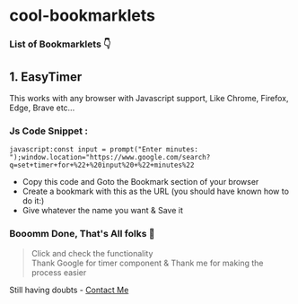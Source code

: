 # cool-bookmarklets

### List of Bookmarklets 👇
## 1. EasyTimer
This works with any browser with Javascript support, Like Chrome, Firefox, Edge, Brave etc...

### Js Code Snippet :
```
javascript:const input = prompt("Enter minutes: ");window.location="https://www.google.com/search?q=set+timer+for+%22+%20input%20+%22+minutes%22
```

- Copy this code and Goto the Bookmark section of your browser
- Create a bookmark with this as the URL (you should have known how to do it:)
- Give whatever the name you want & Save it
 
### Booomm Done, That's All folks 🦾
>Click and check the functionality<br>
>Thank Google for timer component & Thank me for making the process easier

Still having doubts - [Contact Me](https://wa.me/919345160259)
